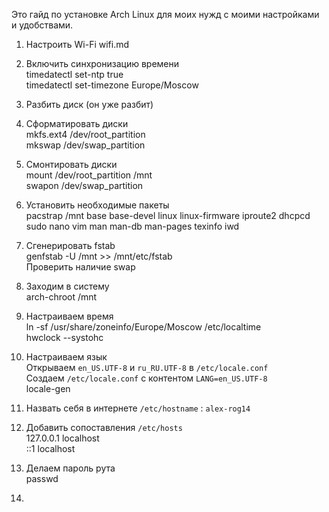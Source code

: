 Это гайд по установке Arch Linux для моих нужд с моими настройками и удобствами.

1. Настроить Wi-Fi wifi.md  
2. Включить синхронизацию времени  
	timedatectl set-ntp true  
	timedatectl set-timezone Europe/Moscow  
3. Разбить диск (он уже разбит)  
4. Сформатировать диски  
	mkfs.ext4 /dev/root_partition  
	mkswap /dev/swap_partition  
5. Смонтировать диски  
	mount /dev/root_partition /mnt  
	swapon /dev/swap_partition  
6. Установить необходимые пакеты  
	pacstrap /mnt base base-devel linux linux-firmware iproute2 dhcpcd sudo nano vim man man-db man-pages texinfo iwd  
7. Сгенерировать fstab  
	genfstab -U /mnt >> /mnt/etc/fstab  
Проверить наличие swap  
8. Заходим в систему  
	arch-chroot /mnt  
9. Настраиваем время  
	ln -sf /usr/share/zoneinfo/Europe/Moscow /etc/localtime  
	hwclock --systohc  
10. Настраиваем язык  
Открываем `en_US.UTF-8` и `ru_RU.UTF-8` в `/etc/locale.conf`  
Создаем `/etc/locale.conf` с контентом `LANG=en_US.UTF-8`  
	locale-gen  
11. Назвать себя в интернете `/etc/hostname` : `alex-rog14`  
12. Добавить сопоставления `/etc/hosts`  
	127.0.0.1        localhost  
	::1              localhost  
	
13. Делаем пароль рута  
	passwd  
14.  

